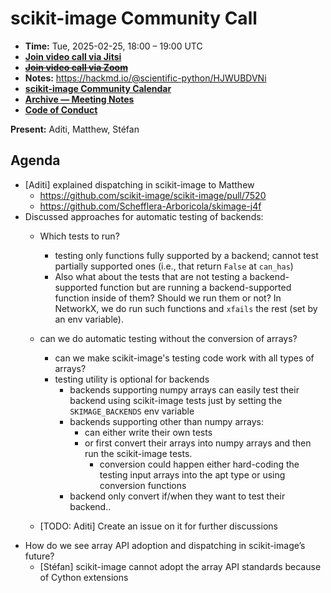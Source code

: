 # scikit-image Community Call

- **Time:** Tue, 2025-02-25, 18:00 – 19:00 UTC
- **[Join video call via Jitsi](https://meet.evolix.org/skimage-meeting)**
- ~~**[Join video call via Zoom](https://us06web.zoom.us/j/88060567580?pwd=THRpaWFnSFNwK0Fycy9FVk5RYnV5UT09)**~~
- **Notes:** https://hackmd.io/@scientific-python/HJWUBDVNi
- **[scikit-image Community Calendar](https://scientific-python.org/calendars/skimage.ics)**
- **[Archive — Meeting Notes](https://github.com/scikit-image/skimage-archive/tree/main/meeting-notes)**
- **[Code of Conduct](https://scikit-image.org/docs/stable/conduct/code_of_conduct.html)**

**Present:** Aditi, Matthew, Stéfan

## Agenda

- [Aditi] explained dispatching in scikit-image to Matthew
    - https://github.com/scikit-image/scikit-image/pull/7520
    - https://github.com/Schefflera-Arboricola/skimage-j4f
- Discussed approaches for automatic testing of backends:
    - Which tests to run?
        - testing only functions fully supported by a backend;
          cannot test partially supported ones (i.e., that return `False` at `can_has`)
        - Also what about the tests that are not testing a backend-supported function but
          are running a backend-supported function inside of them?
          Should we run them or not? In NetworkX, we do run such functions and `xfails` the rest (set by an env variable).
    - can we do automatic testing without the conversion of arrays?
        - can we make scikit-image's testing code work with all types of arrays?
        - testing utility is optional for backends
            - backends supporting numpy arrays can easily test their backend using scikit-image tests just by setting the `SKIMAGE_BACKENDS` env variable
            - backends supporting other than numpy arrays:
                - can either write their own tests
                - or first convert their arrays into numpy arrays and then run the scikit-image tests.
                    - conversion could happen either hard-coding the testing input arrays into the apt type or using conversion functions
            - backend only convert if/when they want to test their backend..

    - [TODO: Aditi] Create an issue on it for further discussions
- How do we see array API adoption and dispatching in scikit-image’s future?
    - [Stéfan] scikit-image cannot adopt the array API standards because of Cython extensions
